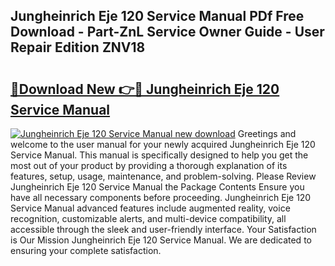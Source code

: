 ## Jungheinrich Eje 120 Service Manual PDf Free Download - Part-ZnL Service Owner Guide - User Repair Edition ZNV18

# <h2><a href="http://bc27675.oget.top/?id=Jungheinrich+Eje+120+Service+Manual">🔗Download New 👉🔴 Jungheinrich Eje 120 Service Manual</a></h2>

[![Jungheinrich Eje 120 Service Manual new download](https://i.imgur.com/5g1atiW.png)](http://bc27675.oget.top/?id=Jungheinrich+Eje+120+Service+Manual)
Greetings and welcome to the user manual for your newly acquired Jungheinrich Eje 120 Service Manual. This manual is specifically designed to help you get the most out of your product by providing a thorough explanation of its features, setup, usage, maintenance, and problem-solving. Please Review Jungheinrich Eje 120 Service Manual the Package Contents Ensure you have all necessary components before proceeding. Jungheinrich Eje 120 Service Manual advanced features include augmented reality, voice recognition, customizable alerts, and multi-device compatibility, all accessible through the sleek and user-friendly interface. Your Satisfaction is Our Mission Jungheinrich Eje 120 Service Manual. We are dedicated to ensuring your complete satisfaction.
